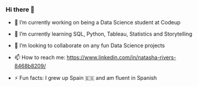 ### Hi there 👋

<!--
**natasharivers/natasharivers** is a ✨ _special_ ✨ repository because its `README.md` (this file) appears on your GitHub profile.
-->

- 🔭 I’m currently working on being a Data Science student at Codeup
- 🌱 I’m currently learning SQL, Python, Tableau, Statistics and Storytelling
- 👯 I’m looking to collaborate on any fun Data Science projects
- 📫 How to reach me: https://www.linkedin.com/in/natasha-rivers-8468b8209/

- ⚡ Fun facts: I grew up Spain :es: and am fluent in Spanish
